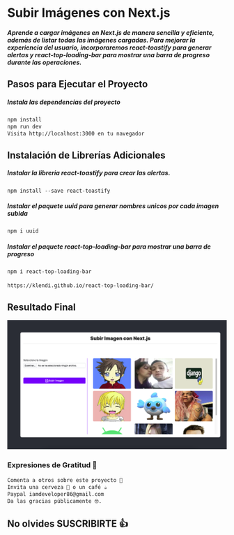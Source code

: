 # Subir Imágenes con Next.js

##### Aprende a cargar imágenes en Next.js de manera sencilla y eficiente, además de listar todas las imágenes cargadas. Para mejorar la experiencia del usuario, incorporaremos react-toastify para generar alertas y react-top-loading-bar para mostrar una barra de progreso durante las operaciones.

## Pasos para Ejecutar el Proyecto

##### Instala las dependencias del proyecto

    npm install
    npm run dev
    Visita http://localhost:3000 en tu navegador

## Instalación de Librerías Adicionales

##### Instalar la libreria react-toastify para crear las alertas.

    npm install --save react-toastify

##### Instalar el paquete uuid para generar nombres unicos por cada imagen subida

    npm i uuid

##### Instalar el paquete react-top-loading-bar para mostrar una barra de progreso

    npm i react-top-loading-bar

    https://klendi.github.io/react-top-loading-bar/

## Resultado Final

![](https://raw.githubusercontent.com/urian121/imagenes-proyectos-github/master/subir-imagen-con-nextjs.png)

### Expresiones de Gratitud 🎁

    Comenta a otros sobre este proyecto 📢
    Invita una cerveza 🍺 o un café ☕
    Paypal iamdeveloper86@gmail.com
    Da las gracias públicamente 🤓.

## No olvides SUSCRIBIRTE 👍
